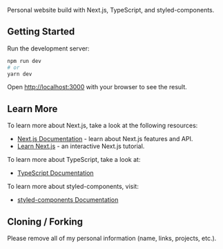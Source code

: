 Personal website build with Next.js, TypeScript, and styled-components.

## Getting Started

Run the development server:

```bash
npm run dev
# or
yarn dev
```

Open [http://localhost:3000](http://localhost:3000) with your browser to see the result.

## Learn More

To learn more about Next.js, take a look at the following resources:

- [Next.js Documentation](https://nextjs.org/docs) - learn about Next.js features and API.
- [Learn Next.js](https://nextjs.org/learn) - an interactive Next.js tutorial.

To learn more about TypeScript, take a look at:

- [TypeScript Documentation](https://www.typescriptlang.org/docs/)

To learn more about styled-components, visit:

- [styled-components Documentation](https://styled-components.com/docs)

## Cloning / Forking

Please remove all of my personal information (name, links, projects, etc.).
